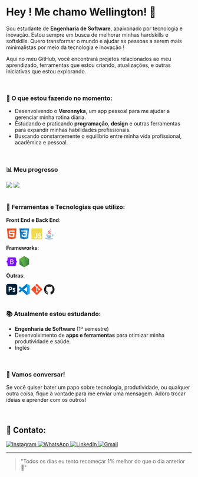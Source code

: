 # Hey ! Me chamo Wellington! 👋

Sou estudante de **Engenharia de Software**, apaixonado por tecnologia e inovação. Estou sempre em busca de melhorar minhas hardskills e softskills. Quero transformar o mundo e ajudar as pessoas a serem mais minimalistas por meio da tecnologia e inovação ! 

Aqui no meu GitHub, você encontrará projetos relacionados ao meu aprendizado, ferramentas que estou criando, atualizações, e outras iniciativas que estou explorando.

<br>

### 🚀 O que estou fazendo no momento:
- Desenvolvendo o **Veronnyka**, um app pessoal para me ajudar a gerenciar minha rotina diária.
- Estudando e praticando **programação**, **design** e outras ferramentas para expandir minhas habilidades profissionais.
- Buscando constantemente o equilíbrio entre minha vida profissional, acadêmica e pessoal.

<br>

### 📊 Meu progresso 
<div>
   <!-- Estatísticas -->
    <img src="https://github-readme-stats.vercel.app/api?username=welldssvieira&show_icons=true&count_private=true&hide_title=true&hide=prs&theme=dark" />
    <img src="https://github-readme-stats.vercel.app/api/top-langs/?username=welldssvieira&layout=compact&theme=dark" /> 
</div>

<br>

### 🔧 Ferramentas e Tecnologias que utilizo:

**Front End e Back End**:
  <div>
    <img align="center" alt="Welldssvieira-HTML" height="30" width="30" src="https://raw.githubusercontent.com/devicons/devicon/master/icons/html5/html5-original.svg">
    <img align="center" alt="Welldssvieira-CSS" height="30" width="30" src="https://raw.githubusercontent.com/devicons/devicon/master/icons/css3/css3-original.svg">
    <img align="center" alt="Welldssvieira-Js" height="30" width="30" src="https://raw.githubusercontent.com/devicons/devicon/master/icons/javascript/javascript-plain.svg">
    <img align="center" alt="Welldssvieira-Java" height="30" width="30" src="https://raw.githubusercontent.com/devicons/devicon/master/icons/java/java-original.svg">
  </div>

**Frameworks**:
  <div>
    <img align="center" alt="Welldssvieira-Bootstrap" height="30" width="30" src="https://raw.githubusercontent.com/devicons/devicon/master/icons/bootstrap/bootstrap-original.svg">
    <img align="center" alt="Welldssvieira-Nodejs" height="30" width="30" src="https://raw.githubusercontent.com/devicons/devicon/master/icons/nodejs/nodejs-original.svg">
  </div>

**Outras**:
  <div>
    <img align="center" alt="Welldssvieira-Photoshop" height="30" width="30" src="https://raw.githubusercontent.com/devicons/devicon/master/icons/photoshop/photoshop-plain.svg">
    <img align="center" alt="Welldssvieira-VSCode" height="30" width="30" src="https://raw.githubusercontent.com/devicons/devicon/master/icons/vscode/vscode-original.svg">
    <img align="center" alt="Welldssvieira-Git" height="30" width="30" src="https://raw.githubusercontent.com/devicons/devicon/master/icons/git/git-original.svg">
    <img align="center" alt="Welldssvieira-GitHub" height="30" width="30" src="https://raw.githubusercontent.com/devicons/devicon/master/icons/github/github-original.svg">
  </div>

<br>    

### 📚 Atualmente estou estudando:
- **Engenharia de Software** (1º semestre)
- Desenvolvimento de **apps e ferramentas** para otimizar minha produtividade e saúde.
- Inglês

<br>

### 💬 Vamos conversar!
Se você quiser bater um papo sobre tecnologia, produtividade, ou qualquer outra coisa, fique à vontade para me enviar uma mensagem. Adoro trocar ideias e aprender com os outros!

<br>

## 💼 Contato:
<div>
  <!-- Redes Sociais -->
  <a href="https://www.instagram.com/welldssvieira" target="_blank">
    <img src="https://img.shields.io/badge/-Instagram-%23E4405F?style=for-the-badge&logo=instagram&logoColor=white" alt="Instagram" />
  </a>
  <a href="https://wa.me/5585987252056" target="_blank">
    <img src="https://img.shields.io/badge/-WhatsApp-%2384C84B?style=for-the-badge&logo=whatsapp&logoColor=white" alt="WhatsApp" />
  </a>
  <a href="https://www.linkedin.com/in/welldssvieira" target="_blank">
    <img src="https://img.shields.io/badge/-LinkedIn-%230077B5?style=for-the-badge&logo=linkedin&logoColor=white" alt="LinkedIn" />
  </a>
  <a href="mailto:welldssvieira@gmail.com" target="_blank">
    <img src="https://img.shields.io/badge/-Gmail-%23333?style=for-the-badge&logo=gmail&logoColor=white" alt="Gmail" />
  </a>
</div>

---

> "Todos os dias eu tento recomeçar 1% melhor do que o dia anterior 🚀"
